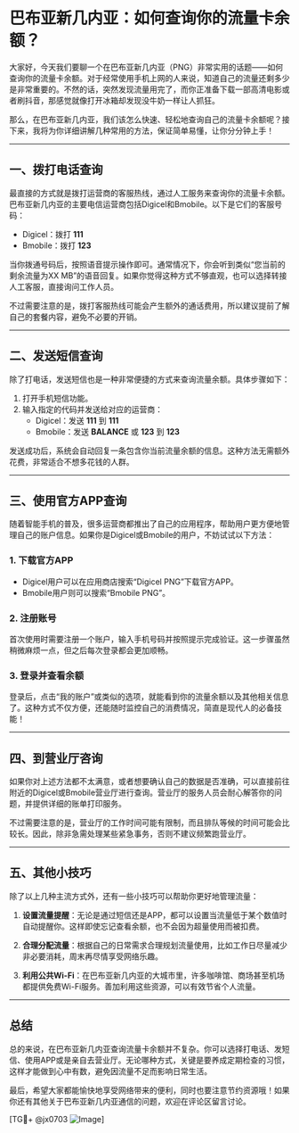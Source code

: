# 巴布亚新几内亚：如何查询你的流量卡余额？

大家好，今天我们要聊一个在巴布亚新几内亚（PNG）非常实用的话题——如何查询你的流量卡余额。对于经常使用手机上网的人来说，知道自己的流量还剩多少是非常重要的。不然的话，突然发现流量用完了，而你正准备下载一部高清电影或者刷抖音，那感觉就像打开冰箱却发现没牛奶一样让人抓狂。

那么，在巴布亚新几内亚，我们该怎么快速、轻松地查询自己的流量卡余额呢？接下来，我将为你详细讲解几种常用的方法，保证简单易懂，让你分分钟上手！

---

## 一、拨打电话查询

最直接的方式就是拨打运营商的客服热线，通过人工服务来查询你的流量卡余额。巴布亚新几内亚的主要电信运营商包括Digicel和Bmobile。以下是它们的客服号码：

- Digicel：拨打 **111**
- Bmobile：拨打 **123**

当你拨通号码后，按照语音提示操作即可。通常情况下，你会听到类似“您当前的剩余流量为XX MB”的语音回复。如果你觉得这种方式不够直观，也可以选择转接人工客服，直接询问工作人员。

不过需要注意的是，拨打客服热线可能会产生额外的通话费用，所以建议提前了解自己的套餐内容，避免不必要的开销。

---

## 二、发送短信查询

除了打电话，发送短信也是一种非常便捷的方式来查询流量余额。具体步骤如下：

1. 打开手机短信功能。
2. 输入指定的代码并发送给对应的运营商：
   - Digicel：发送 **111** 到 **111**
   - Bmobile：发送 **BALANCE** 或 **123** 到 **123**

发送成功后，系统会自动回复一条包含你当前流量余额的信息。这种方法无需额外花费，非常适合不想多花钱的人群。

---

## 三、使用官方APP查询

随着智能手机的普及，很多运营商都推出了自己的应用程序，帮助用户更方便地管理自己的账户信息。如果你是Digicel或Bmobile的用户，不妨试试以下方法：

### 1. 下载官方APP
- Digicel用户可以在应用商店搜索“Digicel PNG”下载官方APP。
- Bmobile用户则可以搜索“Bmobile PNG”。

### 2. 注册账号
首次使用时需要注册一个账户，输入手机号码并按照提示完成验证。这一步骤虽然稍微麻烦一点，但之后每次登录都会更加顺畅。

### 3. 登录并查看余额
登录后，点击“我的账户”或类似的选项，就能看到你的流量余额以及其他相关信息了。这种方式不仅方便，还能随时监控自己的消费情况，简直是现代人的必备技能！

---

## 四、到营业厅咨询

如果你对上述方法都不太满意，或者想要确认自己的数据是否准确，可以直接前往附近的Digicel或Bmobile营业厅进行查询。营业厅的服务人员会耐心解答你的问题，并提供详细的账单打印服务。

不过需要注意的是，营业厅的工作时间可能有限制，而且排队等候的时间可能会比较长。因此，除非急需处理某些紧急事务，否则不建议频繁跑营业厅。

---

## 五、其他小技巧

除了以上几种主流方式外，还有一些小技巧可以帮助你更好地管理流量：

1. **设置流量提醒**：无论是通过短信还是APP，都可以设置当流量低于某个数值时自动提醒你。这样即使忘记查看余额，也不会因为超量使用而被扣费。
   
2. **合理分配流量**：根据自己的日常需求合理规划流量使用，比如工作日尽量减少非必要消耗，周末再尽情享受网络乐趣。

3. **利用公共Wi-Fi**：在巴布亚新几内亚的大城市里，许多咖啡馆、商场甚至机场都提供免费Wi-Fi服务。善加利用这些资源，可以有效节省个人流量。

---

## 总结

总的来说，在巴布亚新几内亚查询流量卡余额并不复杂。你可以选择打电话、发短信、使用APP或是亲自去营业厅。无论哪种方式，关键是要养成定期检查的习惯，这样才能做到心中有数，避免因流量不足而影响日常生活。

最后，希望大家都能愉快地享受网络带来的便利，同时也要注意节约资源哦！如果你还有其他关于巴布亚新几内亚通信的问题，欢迎在评论区留言讨论。

[TG💪+ @jx0703 ![Image](https://github.com/user-attachments/assets/dbca1d08-cadb-493c-b0ec-ad6f7a83f270)]